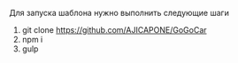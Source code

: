 Для запуска шаблона нужно выполнить следующие шаги

1. git clone https://github.com/AJICAPONE/GoGoCar 
2. npm i
3. gulp
